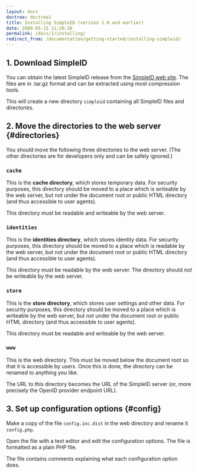 ```yaml
---
layout: docs
doctree: doctree1
title: Installing SimpleID (version 1.0 and earlier)
date: 2009-05-15 21:20:18
permalink: /docs/1/installing/
redirect_from: /documentation/getting-started/installing-simpleid/
---
```


## 1. Download SimpleID

You can obtain the latest SimpleID release from the [SimpleID web site](http://simpleid.sourceforge.net/). The files are in .tar.gz format and can be extracted using most compression tools.

This will create a new directory `simpleid` containing all SimpleID files and directories.

## 2. Move the directories to the web server {#directories}

You should move the following three directories to the web server.  (The other directories are for developers only and can be safely ignored.)

### `cache`

This is the **cache directory**, which stores temporary data.  For security purposes, this directory should be moved to a place which is writeable by the web server, but not under the document root or public HTML directory (and thus accessible to user agents).

This directory must be readable and writeable by the web server.

### `identities`

This is the **identities directory**, which stores identity data.  For security purposes, this directory should be moved to a place which is readable by the web server, but not under the document root or public HTML directory (and thus accessible to user agents).

This directory must be readable by the web server.  The directory should *not* be writeable by the web server.

### `store`

This is the **store directory**, which stores user settings and other data.  For security purposes, this directory should be moved to a place which is writeable by the web server, but not under the document root or public HTML directory (and thus accessible to user agents).

This directory must be readable and writeable by the web server.

### `www`

This is the web directory.  This must be moved below the document root so that it is accessible by users.  Once this is done, the directory can be renamed to anything you like.

The URL to this directory becomes the URL of the SimpleID server (or, more precisely the OpenID provider endpoint URL).

## 3. Set up configuration options {#config}

Make a copy of the file `config.inc.dist` in the web directory and rename it `config.php`.

Open the file with a text editor and edit the configuration options.  The file is formatted as a plain PHP file.

The file contains comments explaining what each configuration option does.